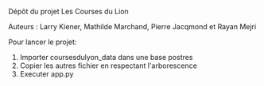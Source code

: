 Dépôt du projet Les Courses du Lion

Auteurs : Larry Kiener, Mathilde Marchand, Pierre Jacqmond et Rayan Mejri

Pour lancer le projet:
1. Importer coursesdulyon_data  dans une base postres
2. Copier les autres fichier en respectant l'arborescence
3. Executer app.py


